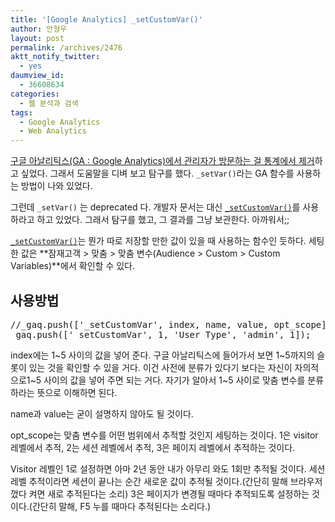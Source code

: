 ```yaml
---
title: '[Google Analytics] _setCustomVar()'
author: 안형우
layout: post
permalink: /archives/2476
aktt_notify_twitter:
  - yes
daumview_id:
  - 36608634
categories:
  - 웹 분석과 검색
tags:
  - Google Analytics
  - Web Analytics
---
```

[구글 아날리틱스(GA : Google Analytics)에서 관리자가 방문하는 걸 통계에서 제거][1]하고 싶었다. 그래서 도움말을 디벼 보고 탐구를 했다. `_setVar()`라는 GA 함수를 사용하는 방법이 나와 있었다.

그런데 `_setVar()` 는 deprecated 다. 개발자 문서는 대신 [`_setCustomVar()`][2]를 사용하라고 하고 있었다. 그래서 탐구를 했고, 그 결과를 그냥 보관한다. 아까워서;;

[`_setCustomVar()`][2]는 뭔가 따로 저장할 만한 값이 있을 때 사용하는 함수인 듯하다. 세팅한 값은 **잠재고객 > 맞춤 > 맞춤 변수(Audience > Custom > Custom Variables)**에서 확인할 수 있다.

## 사용방법

<pre>//_gaq.push([&#039;_setCustomVar&#039;, index, name, value, opt_scope]);
_gaq.push([&#039;_setCustomVar&#039;, 1, &#039;User Type&#039;, &#039;admin&#039;, 1]);</pre>

index에는 1~5 사이의 값을 넣어 준다. 구글 아날리틱스에 들어가서 보면 1~5까지의 슬롯이 있는 것을 확인할 수 있을 거다. 이건 사전에 분류가 있다기 보다는 자신이 자의적으로1~5 사이의 값을 넣어 주면 되는 거다. 자기가 알아서 1~5 사이로 맞춤 변수를 분류하라는 뜻으로 이해하면 된다.

name과 value는 굳이 설명하지 않아도 될 것이다.

opt_scope는 맞춤 변수를 어떤 범위에서 추적할 것인지 세팅하는 것이다. 1은 visitor 레벨에서 추적, 2는 세션 레벨에서 추적, 3은 페이지 레벨에서 추적하는 것이다.

Visitor 레벨인 1로 설정하면 아마 2년 동안 내가 아무리 와도 1회만 추적될 것이다. 세션 레벨 추적이라면 세션이 끝나는 순간 새로운 값이 추적될 것이다.(간단히 말해 브라우저 껐다 켜면 새로 추적된다는 소리) 3은 페이지가 변경될 때마다 추적되도록 설정하는 것이다.(간단히 말해, F5 누를 때마다 추적된다는 소리다.)

 [1]: http://mytory.net/archives/2090 "[Google Analytics] 쿠키를 이용해 관리자 트래픽을 통계에서 제외하기"
 [2]: https://developers.google.com/analytics/devguides/collection/gajs/gaTrackingCustomVariables